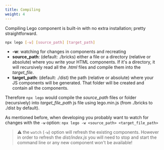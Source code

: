 ```yaml
---
title: Compiling
weight: 4
---
```


Compiling Lego component is built-in with no extra installation; pretty straightforward.

```sh
npx lego [-w] [source_path] [target_path]
```

- **-w**: watching for changes in components and recreating
- **source_path**: (default: ./bricks) either a file or a directory (relative or absolute) where you write your HTML components. If it's a directory, it will recursively read all the _.html_ files and compile them into the _target_file_.
- **target_path**: (default: ./dist) the path (relative or absolute) where your JS components will be generated. That folder will be created and contain all the components.

Therefore `npx lego` would compile the _source_path_ files or folder (recursively) into _target_file_path_ js file using lego.min.js (from ./bricks to ./dist by default).

As mentioned before, when developing you probably want to watch for changes with the `-w`
option: `npx lego -w <source_path> <target_file_path>`

> ⚠️ the `watch` (`-w`) option will refresh the existing components.
> However in order to refresh the _dist/index.js_ you will need to stop and start
> the command line or any new component won't be available!
